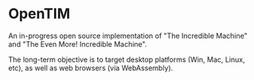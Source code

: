 # OpenTIM

An in-progress open source implementation of "The Incredible Machine" and "The Even More! Incredible Machine".

The long-term objective is to target desktop platforms (Win, Mac, Linux, etc), as well as web browsers (via WebAssembly).

